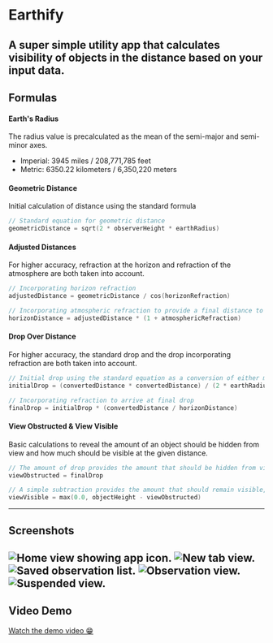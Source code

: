 # Earthify

A super simple utility app that calculates visibility of objects in the distance based on your input data.
---

## Formulas

#### Earth's Radius
The radius value is precalculated as the mean of the semi-major and semi-minor axes.
- Imperial: 3945 miles / 208,771,785 feet
- Metric: 6350.22 kilometers / 6,350,220 meters


#### Geometric Distance
Initial calculation of distance using the standard formula
```swift
// Standard equation for geometric distance
geometricDistance = sqrt(2 * observerHeight * earthRadius)
```

#### Adjusted Distances
For higher accuracy, refraction at the horizon and refraction of the atmosphere are both taken into account.
```swift
// Incorporating horizon refraction
adjustedDistance = geometricDistance / cos(horizonRefraction)

// Incorporating atmospheric refraction to provide a final distance to the horizon
horizonDistance = adjustedDistance * (1 + atmosphericRefraction)
```

#### Drop Over Distance
For higher accuracy, the standard drop and the drop incorporating refraction are both taken into account.
```swift
// Initial drop using the standard equation as a conversion of either metric or imperial values based on user choice.
initialDrop = (convertedDistance * convertedDistance) / (2 * earthRadius)

// Incorporating refraction to arrive at final drop
finalDrop = initialDrop * (convertedDistance / horizonDistance)
```

#### View Obstructed & View Visible
Basic calculations to reveal the amount of an object should be hidden from view and how much should be visible at the given distance.
```swift
// The amount of drop provides the amount that should be hidden from view
viewObstructed = finalDrop

// A simple subtraction provides the amount that should remain visible, using max(0.0) to prevent negative numbers.
viewVisible = max(0.0, objectHeight - viewObstructed)
```
---

## Screenshots
![Home view showing app icon.](/earthify_home_icon.png "Home Screen")
![New tab view.](/earthify_new_tab.png "New Tab")
![Saved observation list.](/earthify_saved_list.png "Observations Tab")
![Observation view.](/earthify_observation.png "Observation View")
![Suspended view.](/earthify_suspended.png "Suspended View")
---

## Video Demo
[Watch the demo video 😁](/earthify_demo.mp4)
